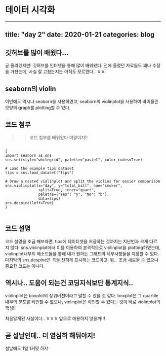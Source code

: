 데이터 시각화
=======
---
title: "day 2"
date: 2020-01-21
categories: blog
---

## 깃허브를 많이 배웠다...
곧 올리겠지만! 깃허브를 인터넷을 통해 많이 배워왔다.
전에 올렸던 자료들도 꽤나 수정을 거쳤는데, 사실 잘 고쳤는지는 아직도 모르겠다.. ㅎㅎ

## seaborn의 violin
이번에도 역시나 seaborn을 사용하였고, 
seaborn의 violinplot을 사용하여 바이올린 모양의 graph를 plotting할 수 있다.


## 코드 첨부
>>코드 첨부를 배워왔다 이말이지!!
<pre>
<code>
{
import seaborn as sns
sns.set(style="whitegrid", palette="pastel", color_codes=True)

# Load the example tips dataset
tips = sns.load_dataset("tips")

# Draw a nested violinplot and split the violins for easier comparison
sns.violinplot(x="day", y="total_bill", hue="smoker",
               split=True, inner="quart",
               palette={"Yes": "y", "No": "b"},
               data=tips)
sns.despine(left=True)
}
</code>
</pre>

## 코드 설명
코드 설명을 조금 해보자면, tips에 데이터셋을 저장하는 것까지는 지난번과 크게 다르지 않다.
sns.violinplot에서 이를 이용하여 본격적으로 violinplot을 plotting하였는데,
violinplot내부의 메소드들을 통해 내가 원하는 그래프의 세부사항들을 지정할 수 있다.
마지막의 sns.despine은 축을 진하게 표시하는 코드이고, 뭐... 조금 새로울 순 있으나 중요한 코드는 아니다.

## 역시나.. 도움이 되는건 코딩지식보단 통계지식..
violinplot은 boxplot의 상위버젼이라고 말할 수 있을 것 같다.
boxplot은 그 quartile내부의 분포를 확인할 수 없으나, violinplot은 확인할 수 있다는 것이 바로 violinplot의 핵심!!

처음알게된 사실이다.. ㅎㅎㅎ
앞으로 애용하지 않을까!!!

## 곧 설날인데.. 더 열심히 해둬야지!
설날에도 1일 1커밋 하쟈 
